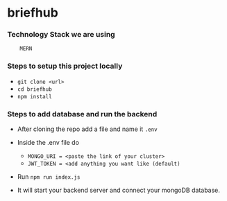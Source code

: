 # briefhub

### Technology Stack we are using
        MERN

### Steps to setup this project locally
* `git clone <url>`
* `cd briefhub`
* `npm install`

### Steps to add database and run the backend
* After cloning the repo add a file and name it `.env`
* Inside the .env file do
    * `MONGO_URI = <paste the link of your cluster>`
    * `JWT_TOKEN = <add anything you want like (default)`

* Run `npm run index.js`
* It will start your backend server and connect your mongoDB database.
